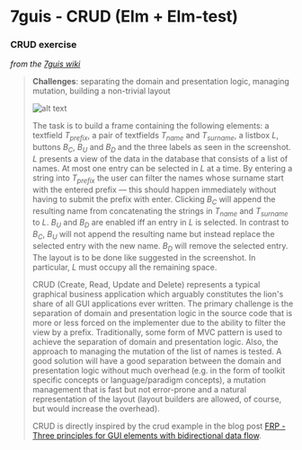 # 7guis - CRUD (Elm + Elm-test)

### CRUD exercise
_from the [7guis wiki](https://github.com/eugenkiss/7guis/wiki#crud)_

>**Challenges**: separating the domain and presentation logic, managing mutation, building a non-trivial layout
> 
> ![alt text](https://raw.githubusercontent.com/wiki/eugenkiss/7guis/images/crud.png)
> 
> The task is to build a frame containing the following elements: a textfield *T<sub>prefix</sub>*, a pair of textfields *T<sub>name</sub>* and *T<sub>surname</sub>*, a listbox *L*, buttons *B<sub>C</sub>*, *B<sub>U</sub>* and *B<sub>D</sub>* and the three labels as seen in the screenshot. *L* presents a view of the data in the database that consists of a list of names. At most one entry can be selected in *L* at a time. By entering a string into *T<sub>prefix</sub>* the user can filter the names whose surname start with the entered prefix — this should happen immediately without having to submit the prefix with enter. Clicking *B<sub>C</sub>* will append the resulting name from concatenating the strings in *T<sub>name</sub>* and *T<sub>surname</sub>* to *L*. *B<sub>U</sub>* and *B<sub>D</sub>* are enabled iff an entry in *L* is selected. In contrast to *B<sub>C</sub>*, *B<sub>U</sub>* will not append the resulting name but instead replace the selected entry with the new name. *B<sub>D</sub>* will remove the selected entry. The layout is to be done like suggested in the screenshot. In particular, *L* must occupy all the remaining space.
> 
> CRUD (Create, Read, Update and Delete) represents a typical graphical business application which arguably constitutes the lion's share of all GUI applications ever written. The primary challenge is the separation of domain and presentation logic in the source code that is more or less forced on the implementer due to the ability to filter the view by a prefix. Traditionally, some form of MVC pattern is used to achieve the separation of domain and presentation logic. Also, the approach to managing the mutation of the list of names is tested. A good solution will have a good separation between the domain and presentation logic without much overhead (e.g. in the form of toolkit specific concepts or language/paradigm concepts), a mutation management that is fast but not error-prone and a natural representation of the layout (layout builders are allowed, of course, but would increase the overhead).
> 
> CRUD is directly inspired by the crud example in the blog post [FRP - Three principles for GUI elements with bidirectional data flow](http://apfelmus.nfshost.com/blog/2012/03/29-frp-three-principles-bidirectional-gui.html).